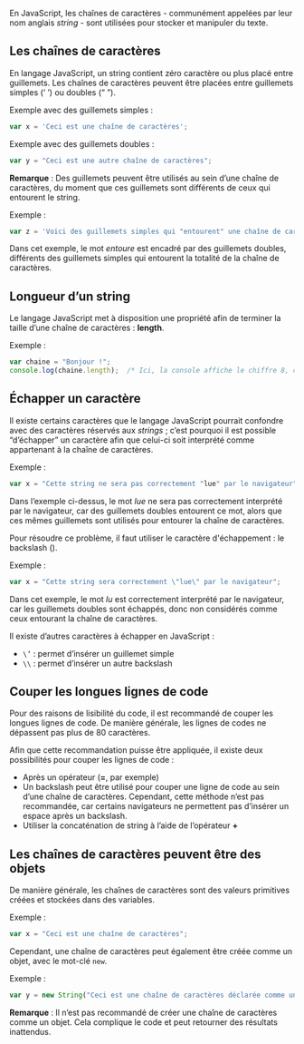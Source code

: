 En JavaScript, les chaînes de caractères - communément appelées par leur nom anglais *string* - sont utilisées pour stocker et manipuler du texte.

## Les chaînes de caractères

En langage JavaScript, un string contient zéro caractère ou plus placé entre guillemets. Les chaînes de caractères peuvent être placées entre guillemets simples (‘ ’) ou doubles (“ ”).

Exemple avec des guillemets simples :

```js
var x = 'Ceci est une chaîne de caractères';
```

Exemple avec des guillemets doubles :

```js
var y = "Ceci est une autre chaîne de caractères";
```

__Remarque__ : Des guillemets peuvent être utilisés au sein d’une chaîne de caractères, du moment que ces guillemets sont différents de ceux qui entourent le string. 

Exemple :

```js
var z = 'Voici des guillemets simples qui "entourent" une chaîne de caractères';
```

Dans cet exemple, le mot *entoure* est encadré par des guillemets doubles, différents des guillemets simples qui entourent la totalité de la chaîne de caractères.

## Longueur d’un string

Le langage JavaScript met à disposition une propriété afin de terminer la taille d’une chaîne de caractères : **length**.

Exemple :

```js
var chaine = "Bonjour !";
console.log(chaine.length);  /* Ici, la console affiche le chiffre 8, car la variable chaine contient 8 caractères */
```

## Échapper un caractère

Il existe certains caractères que le langage JavaScript pourrait confondre avec des caractères réservés aux *strings* ; c’est pourquoi il est possible “d’échapper” un caractère afin que celui-ci soit interprété comme appartenant à la chaîne de caractères.

Exemple :

```js
var x = "Cette string ne sera pas correctement "lue" par le navigateur"; 
```

Dans l’exemple ci-dessus, le mot *lue* ne sera pas correctement interprété par le navigateur, car des guillemets doubles entourent ce mot, alors que ces mêmes guillemets sont utilisés pour entourer la chaîne de caractères. 

Pour résoudre ce problème, il faut utiliser le caractère d'échappement : le backslash (\).

Exemple : 

```js
var x = "Cette string sera correctement \"lue\" par le navigateur"; 
```

Dans cet exemple, le mot *lu* est correctement interprété par le navigateur, car les guillemets doubles sont échappés, donc non considérés comme ceux entourant la chaîne de caractères. 

Il existe d’autres caractères à échapper en JavaScript :

- ```\’``` : permet d’insérer un guillemet simple
- ```\\``` : permet d’insérer un autre backslash

## Couper les longues lignes de code

Pour des raisons de lisibilité du code, il est recommandé de couper les longues lignes de code. De manière générale, les lignes de codes ne dépassent pas plus de 80 caractères. 

Afin que cette recommandation puisse être appliquée, il existe deux possibilités pour couper les lignes de code :

- Après un opérateur (**=**, par exemple)
- Un backslash peut être utilisé pour couper une ligne de code au sein d’une chaîne de caractères. Cependant, cette méthode n’est pas recommandée, car certains navigateurs ne permettent pas d’insérer un espace après un backslash.
- Utiliser la concaténation de string à l’aide de l’opérateur **+**

## Les chaînes de caractères peuvent être des objets

De manière générale, les chaînes de caractères sont des valeurs primitives créées et stockées dans des variables.

Exemple :

```js
var x = "Ceci est une chaîne de caractères";
```

Cependant, une chaîne de caractères peut également être créée comme un objet, avec le mot-clé ```new```.

Exemple :

```js
var y = new String("Ceci est une chaîne de caractères déclarée comme un objet");
```

__Remarque__ : Il n’est pas recommandé de créer une chaîne de caractères comme un objet. Cela complique le code et peut retourner des résultats inattendus.